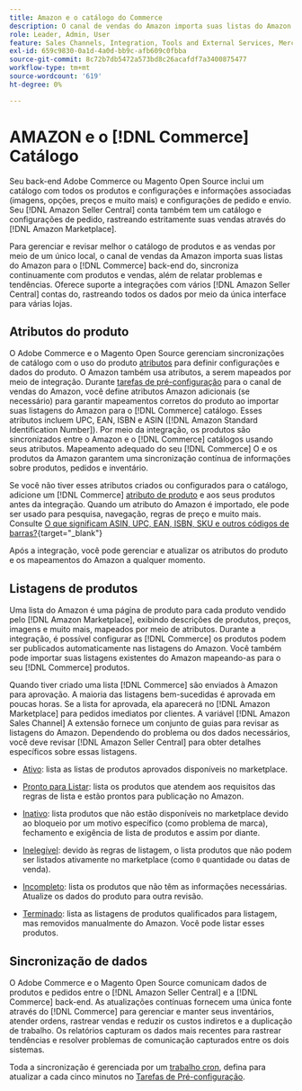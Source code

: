 ```yaml
---
title: Amazon e o catálogo do Commerce
description: O canal de vendas do Amazon importa suas listas do Amazon para o back-end do Commerce e sincroniza continuamente com produtos e vendas.
role: Leader, Admin, User
feature: Sales Channels, Integration, Tools and External Services, Merchandising, Catalog Management
exl-id: 659c9830-0a1d-4a0d-bb9c-afb609c0fbba
source-git-commit: 8c72b7db5472a573bd8c26acafdf7a3400875477
workflow-type: tm+mt
source-wordcount: '619'
ht-degree: 0%

---
```


# AMAZON e o [!DNL Commerce] Catálogo

Seu back-end Adobe Commerce ou Magento Open Source inclui um catálogo com todos os produtos e configurações e informações associadas (imagens, opções, preços e muito mais) e configurações de pedido e envio. Seu [!DNL Amazon Seller Central] conta também tem um catálogo e configurações de pedido, rastreando estritamente suas vendas através do [!DNL Amazon Marketplace].

Para gerenciar e revisar melhor o catálogo de produtos e as vendas por meio de um único local, o canal de vendas da Amazon importa suas listas do Amazon para o [!DNL Commerce] back-end do, sincroniza continuamente com produtos e vendas, além de relatar problemas e tendências. Oferece suporte a integrações com vários [!DNL Amazon Seller Central] contas do, rastreando todos os dados por meio da única interface para várias lojas.

## Atributos do produto

O Adobe Commerce e o Magento Open Source gerenciam sincronizações de catálogo com o uso do produto [atributos](https://experienceleague.adobe.com/docs/commerce-admin/catalog/product-attributes/product-attributes.html) para definir configurações e dados do produto. O Amazon também usa atributos, a serem mapeados por meio de integração. Durante [tarefas de pré-configuração](./amazon-pre-setup-tasks.md) para o canal de vendas do Amazon, você define atributos Amazon adicionais (se necessário) para garantir mapeamentos corretos do produto ao importar suas listagens do Amazon para o [!DNL Commerce] catálogo. Esses atributos incluem UPC, EAN, ISBN e ASIN ([!DNL Amazon Standard Identification Number]). Por meio da integração, os produtos são sincronizados entre o Amazon e o [!DNL Commerce] catálogos usando seus atributos. Mapeamento adequado do seu [!DNL Commerce] O e os produtos da Amazon garantem uma sincronização contínua de informações sobre produtos, pedidos e inventário.

Se você não tiver esses atributos criados ou configurados para o catálogo, adicione um [!DNL Commerce] [atributo de produto](https://experienceleague.adobe.com/docs/commerce-admin/catalog/product-attributes/product-attributes.html) e aos seus produtos antes da integração. Quando um atributo do Amazon é importado, ele pode ser usado para pesquisa, navegação, regras de preço e muito mais. Consulte [O que significam ASIN, UPC, EAN, ISBN, SKU e outros códigos de barras?](https://sellerskills.com/multi-channel-operations/what-asin-upc-ean-isbn-sku-and-other-barcodes-mean/#what-is-isbn-number){target="_blank"}

Após a integração, você pode gerenciar e atualizar os atributos do produto e os mapeamentos do Amazon a qualquer momento.

## Listagens de produtos

Uma lista do Amazon é uma página de produto para cada produto vendido pelo [!DNL Amazon Marketplace], exibindo descrições de produtos, preços, imagens e muito mais, mapeados por meio de atributos. Durante a integração, é possível configurar as [!DNL Commerce] os produtos podem ser publicados automaticamente nas listagens do Amazon. Você também pode importar suas listagens existentes do Amazon mapeando-as para o seu [!DNL Commerce] produtos.

Quando tiver criado uma lista [!DNL Commerce] são enviados à Amazon para aprovação. A maioria das listagens bem-sucedidas é aprovada em poucas horas. Se a lista for aprovada, ela aparecerá no [!DNL Amazon Marketplace] para pedidos imediatos por clientes. A variável [!DNL Amazon Sales Channel] A extensão fornece um conjunto de guias para revisar as listagens do Amazon. Dependendo do problema ou dos dados necessários, você deve revisar [!DNL Amazon Seller Central] para obter detalhes específicos sobre essas listagens.

- [Ativo](./active-listings.md): lista as listas de produtos aprovados disponíveis no marketplace.

- [Pronto para Listar](./ready-to-list.md): lista os produtos que atendem aos requisitos das regras de lista e estão prontos para publicação no Amazon.

- [Inativo](./inactive-listings.md): lista produtos que não estão disponíveis no marketplace devido ao bloqueio por um motivo específico (como problema de marca), fechamento e exigência de lista de produtos e assim por diante.

- [Inelegível](./ineligible-listings.md): devido às regras de listagem, o lista produtos que não podem ser listados ativamente no marketplace (como `0` quantidade ou datas de venda).

- [Incompleto](./incomplete-listings.md): lista os produtos que não têm as informações necessárias. Atualize os dados do produto para outra revisão.

- [Terminado](./ended-listings.md): lista as listagens de produtos qualificados para listagem, mas removidos manualmente do Amazon. Você pode listar esses produtos.

## Sincronização de dados

O Adobe Commerce e o Magento Open Source comunicam dados de produtos e pedidos entre o [!DNL Amazon Seller Central] e a [!DNL Commerce] back-end. As atualizações contínuas fornecem uma única fonte através do [!DNL Commerce] para gerenciar e manter seus inventários, atender ordens, rastrear vendas e reduzir os custos indiretos e a duplicação de trabalho. Os relatórios capturam os dados mais recentes para rastrear tendências e resolver problemas de comunicação capturados entre os dois sistemas.

Toda a sincronização é gerenciada por um [trabalho cron](https://experienceleague.adobe.com/docs/commerce-admin/systems/tools/cron.html), defina para atualizar a cada cinco minutos no [Tarefas de Pré-configuração](./amazon-pre-setup-tasks.md).
